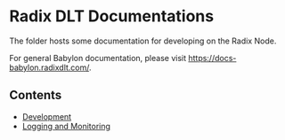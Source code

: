 # Radix DLT Documentations

The folder hosts some documentation for developing on the Radix Node.

For general Babylon documentation, please visit https://docs-babylon.radixdlt.com/.

## Contents

- [Development](./development)
- [Logging and Monitoring](./logging-and-monitoring)

